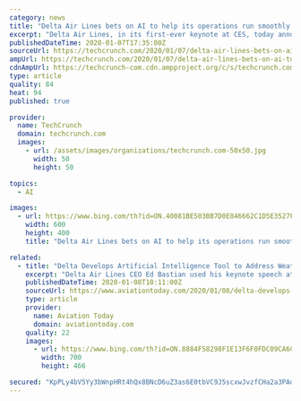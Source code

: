 ```yaml
---
category: news
title: "Delta Air Lines bets on AI to help its operations run smoothly in bad weather"
excerpt: "Delta Air Lines, in its first-ever keynote at CES, today announced a new AI-driven system that will help it make smarter decisions when the weather turns tough and its finely tuned operations get out of whack. In a first for the passenger airline industry, the company built a full-scale digital simulation of its operations that its new system ..."
publishedDateTime: 2020-01-07T17:35:00Z
sourceUrl: https://techcrunch.com/2020/01/07/delta-air-lines-bets-on-ai-to-help-its-operations-run-smoothly-in-bad-weather/
ampUrl: https://techcrunch.com/2020/01/07/delta-air-lines-bets-on-ai-to-help-its-operations-run-smoothly-in-bad-weather/amp/
cdnAmpUrl: https://techcrunch-com.cdn.ampproject.org/c/s/techcrunch.com/2020/01/07/delta-air-lines-bets-on-ai-to-help-its-operations-run-smoothly-in-bad-weather/amp/
type: article
quality: 84
heat: 94
published: true

provider:
  name: TechCrunch
  domain: techcrunch.com
  images:
    - url: /assets/images/organizations/techcrunch.com-50x50.jpg
      width: 50
      height: 50

topics:
  - AI

images:
  - url: https://www.bing.com/th?id=ON.40081BE503BB7D0E846662C1D5E3527F
    width: 600
    height: 400
    title: "Delta Air Lines bets on AI to help its operations run smoothly in bad weather"

related:
  - title: "Delta Develops Artificial Intelligence Tool to Address Weather Disruption, Improve Flight Operations"
    excerpt: "Delta Air Lines CEO Ed Bastian used his keynote speech at the annual Consumer Electronics Show to discuss a new 2020s operational structure for the international carrier that will be driven by the use of a new artificial intelligence (AI) machine learning tool. Under development at Delta’s operations and customer center in Atlanta ..."
    publishedDateTime: 2020-01-08T10:11:00Z
    sourceUrl: https://www.aviationtoday.com/2020/01/08/delta-develops-ai-tool-address-weather-disruption-improve-flight-operations/
    type: article
    provider:
      name: Aviation Today
      domain: aviationtoday.com
    quality: 22
    images:
      - url: https://www.bing.com/th?id=ON.8884F58298F1E13F6F0FDC09CA6C6169
        width: 700
        height: 466

secured: "KpPLy4bV5Yy3bWnpHRt4hQx8BNcD6uZ3as6E0tbVC9J5scxwJvzfCHa2a3PAdDwu9R/z6NUdb2N/LdoqWPUpr17II38UvI+2wsOL9Ihva3+JJZqTkJFTD9KP8+szD7abkSCNauc8+vmDr2d0wXbQTBw+C6L4LMQgn4kh/TmJTlUyuH4ZYAH2g3Y1QhLwe4DjdTxmTkTvJrZfeQTWEw2ZYcIZGqmis2lbM1QklB66qWOOAoIiOVlVGoTiHrZtiP2ay36dZXTlS19cI0gnzNsOqA==;KhQ8aof9on4hRuYqrQX3XQ=="
---
```


